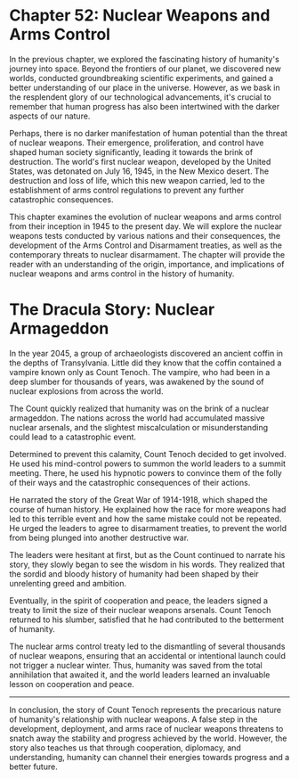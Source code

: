 # Chapter 52: Nuclear Weapons and Arms Control

In the previous chapter, we explored the fascinating history of humanity's journey into space. Beyond the frontiers of our planet, we discovered new worlds, conducted groundbreaking scientific experiments, and gained a better understanding of our place in the universe. However, as we bask in the resplendent glory of our technological advancements, it's crucial to remember that human progress has also been intertwined with the darker aspects of our nature.

Perhaps, there is no darker manifestation of human potential than the threat of nuclear weapons.  Their emergence, proliferation, and control have shaped human society significantly, leading it towards the brink of destruction.  The world's first nuclear weapon, developed by the United States, was detonated on July 16, 1945, in the New Mexico desert. The destruction and loss of life, which this new weapon carried, led to the establishment of arms control regulations to prevent any further catastrophic consequences.

This chapter examines the evolution of nuclear weapons and arms control from their inception in 1945 to the present day. We will explore the nuclear weapons tests conducted by various nations and their consequences, the development of the Arms Control and Disarmament treaties, as well as the contemporary threats to nuclear disarmament. The chapter will provide the reader with an understanding of the origin, importance, and implications of nuclear weapons and arms control in the history of humanity.
# The Dracula Story: Nuclear Armageddon

In the year 2045, a group of archaeologists discovered an ancient coffin in the depths of Transylvania. Little did they know that the coffin contained a vampire known only as Count Tenoch. The vampire, who had been in a deep slumber for thousands of years, was awakened by the sound of nuclear explosions from across the world.

The Count quickly realized that humanity was on the brink of a nuclear armageddon. The nations across the world had accumulated massive nuclear arsenals, and the slightest miscalculation or misunderstanding could lead to a catastrophic event.

Determined to prevent this calamity, Count Tenoch decided to get involved. He used his mind-control powers to summon the world leaders to a summit meeting. There, he used his hypnotic powers to convince them of the folly of their ways and the catastrophic consequences of their actions.

He narrated the story of the Great War of 1914-1918, which shaped the course of human history. He explained how the race for more weapons had led to this terrible event and how the same mistake could not be repeated. He urged the leaders to agree to disarmament treaties, to prevent the world from being plunged into another destructive war.

The leaders were hesitant at first, but as the Count continued to narrate his story, they slowly began to see the wisdom in his words. They realized that the sordid and bloody history of humanity had been shaped by their unrelenting greed and ambition.

Eventually, in the spirit of cooperation and peace, the leaders signed a treaty to limit the size of their nuclear weapons arsenals. Count Tenoch returned to his slumber, satisfied that he had contributed to the betterment of humanity.

The nuclear arms control treaty led to the dismantling of several thousands of nuclear weapons, ensuring that an accidental or intentional launch could not trigger a nuclear winter. Thus, humanity was saved from the total annihilation that awaited it, and the world leaders learned an invaluable lesson on cooperation and peace.

---
In conclusion, the story of Count Tenoch represents the precarious nature of humanity's relationship with nuclear weapons. A false step in the development, deployment, and arms race of nuclear weapons threatens to snatch away the stability and progress achieved by the world. However, the story also teaches us that through cooperation, diplomacy, and understanding, humanity can channel their energies towards progress and a better future.